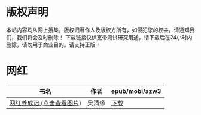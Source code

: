 # 版权声明

本站内容均从网上搜集，版权归著作人及版权方所有，如侵犯您的权益，请通知我们，我们将会及时删除！ 下载链接仅供宽带测试研究用途，请下载后在24小时内删除，请勿用于商业目的。请支持正版！

# 网红

| 书名 | 作者 | epub/mobi/azw3 |
| --- | --- | --- |
| [网红养成记 (点击查看图片)](https://www.dushupai.com/attachment/2024/06/08/10d9e6501a14e9b4.jpg) | 吴清缘 | [下载](https://url89.ctfile.com/f/31084289-1357049926-102b70?p=8866) |
